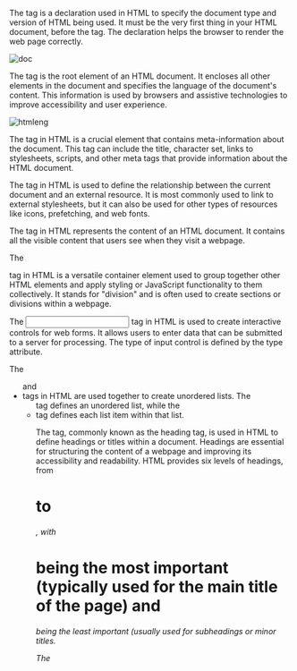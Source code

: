 The <!DOCTYPE html> tag is a declaration used in HTML to specify the document type and version of HTML being used. It must be the very first thing in your HTML document, before the <html> tag. The declaration helps the browser to render the web page correctly.

![doc](https://github.com/riteshrana01/todolist-scmproject/assets/146207456/16294496-e10b-4aa7-b57e-8e72ccb0771b)

The <html lang="en"> tag is the root element of an HTML document. It encloses all other elements in the document and specifies the language of the document's content. This information is used by browsers and assistive technologies to improve accessibility and user experience.

![htmleng](https://github.com/riteshrana01/todolist-scmproject/assets/146207456/076bcf1b-b10c-42b0-9d9f-c49b8bb05b35)

The <head> tag in HTML is a crucial element that contains meta-information about the document. This tag can include the title, character set, links to stylesheets, scripts, and other meta tags that provide information about the HTML document.

The <link> tag in HTML is used to define the relationship between the current document and an external resource. It is most commonly used to link to external stylesheets, but it can also be used for other types of resources like icons, prefetching, and web fonts.

The <body> tag in HTML represents the content of an HTML document. It contains all the visible content that users see when they visit a webpage.

The <div> tag in HTML is a versatile container element used to group together other HTML elements and apply styling or JavaScript functionality to them collectively. It stands for "division" and is often used to create sections or divisions within a webpage.

The <input> tag in HTML is used to create interactive controls for web forms. It allows users to enter data that can be submitted to a server for processing. The type of input control is defined by the type attribute.

The <ul> and <li> tags in HTML are used together to create unordered lists. The <ul> tag defines an unordered list, while the <li> tag defines each list item within that list.

The <h> tag, commonly known as the heading tag, is used in HTML to define headings or titles within a document. Headings are essential for structuring the content of a webpage and improving its accessibility and readability. HTML provides six levels of headings, from <h1> to <h6>, with <h1> being the most important (typically used for the main title of the page) and <h6> being the least important (usually used for subheadings or minor titles.

The <script> tag in HTML is used to define client-side JavaScript code or to reference an external JavaScript file. It allows developers to add interactivity, manipulate the DOM (Document Object Model), handle events, and perform various other tasks on the client side
